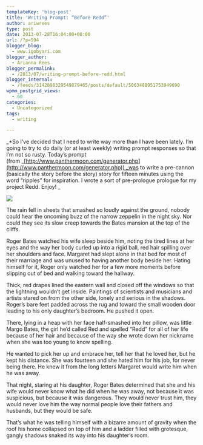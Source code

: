 ```yaml
---
templateKey: 'blog-post'
title: 'Writing Prompt: “Before Redd”'
author: ariwrees
type: post
date: 2013-07-28T16:04:00+00:00
url: /?p=594
blogger_blog:
  - www.igobyari.com
blogger_author:
  - Arianna Rees
blogger_permalink:
  - /2013/07/writing-prompt-before-redd.html
blogger_internal:
  - /feeds/3142898329549879465/posts/default/5063488951753949690
wpmm_postgrid_views:
  - 60
categories:
  - Uncategorized
tags:
  - writing

---
```

_\*So I’ve decided that I need to write way more than I have been lately. I’m going to try to do daily (or at least weekly) writing prompt responses so that I’m not so rusty. Today’s prompt (from _[http://www.panthermoon.com/generator.php](http://www.panthermoon.com/generator.php)) _was to write a pre-cannon (basically the story before the story) story for fifteen minutes using the word “ripples” for inspiration. I wrote a sort of pre-prologue prologue for my project Redd. Enjoy! _

![](https://www.igobyari.com/wp-content/uploads/2013/07/zepp2.jpg)

The rain fell in sheets that smashed so loudly against the ground, nobody could hear the oncoming buzz of the narrow zeppelin in the night sky. Nor could they see its slow creep towards the Bates mansion at the top of the cliffs. 

Roger Bates watched his wife sleep beside him, noting the tired lines at her eyes and the way her body curled up into a rigid ball, red hair spilling over her shoulders and face. Margaret had slept alone in that bed for most of their marriage and was unused to having another body beside her. Hating himself for it, Roger only watched her for a few more moments before slipping out of bed and walking toward the hallway. 

Thick, red drapes lined the eastern wall and closed off the windows so that the lightning wouldn’t get inside. Paintings of scientists and musicians and artists stared on from the other side, lonely and serious in the shadows. Roger’s bare feet padded across the rug and toward the small wooden door leading to his only daughter’s bedroom. He pushed it open. 

There, lying in a heap with her face half-smashed into her pillow, was little Margo Bates, the girl he’d called Red and spelled “Redd” for all of her life because of her hair and because of the way she wrote down her nickname when she was too young to know spelling. 

He wanted to pick her up and embrace her, tell her that he loved her, but he kept his distance. She was fourteen and she hated him for his job, for never being there. He knew it from the long letters Margaret would write him when he was away. 

That night, staring at his daughter, Roger Bates determined that she and his wife would never know what he did when he was away, not because it was suspicious, but because it was dangerous. They would never trust him, they would never love him the way normal people love their fathers and husbands, but they would be safe. 

That’s what he was telling himself with a bizarre amount of gravity when the roof his home collapsed on top of him and a ladder filled with grotesque, gangly shadows snaked its way into his daughter’s room.